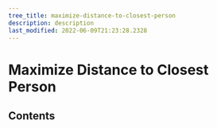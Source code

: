 ```yaml
---
tree_title: maximize-distance-to-closest-person
description: description
last_modified: 2022-06-09T21:23:28.2328
---
```


# Maximize Distance to Closest Person

## Contents
